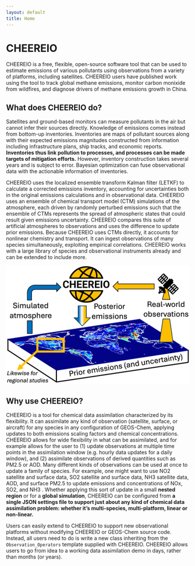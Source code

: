 ```yaml
---
layout: default
title: Home
---
```


# CHEEREIO

CHEEREIO is a free, flexible, open-source software tool that can be used to estimate emissions of various pollutants using observations from a variety of platforms, including satellites. CHEEREIO users have published work using the tool to track global methane emissions, monitor carbon monixide from wildfires, and diagnose drivers of methane emissions growth in China.

## What does CHEEREIO do?

Satellites and ground-based monitors can measure pollutants in the air but cannot infer their sources directly. Knowledge of emissions comes instead from bottom-up inventories. Inventories are maps of pollutant sources along with their expected emissions magnitudes constructed from information including infrastructure plans, ship tracks, and economic reports. **Inventories thus link pollution to processes, and processes can be made targets of mitigation efforts.** However, inventory construction takes several years and is subject to error. Bayesian optimization can fuse observational data with the actionable information of inventories. 

CHEEREIO uses the localized ensemble transform Kalman filter (LETKF) to calculate a corrected emissions inventory, accounting for uncertainties both in the original emissions calculations and in observational data. CHEEREIO uses an ensemble of chemical transport model (CTM) simulations of the atmosphere, each driven by randomly perturbed emissions such that the ensemble of CTMs represents the spread of atmospheric states that could result given emissions uncertainty. CHEEREIO compares this suite of artificial atmospheres to observations and uses the difference to update prior emissions. Because CHEEREIO uses CTMs directly, it accounts for nonlinear chemistry and transport. It can ingest observations of many species simultaneously, exploiting empirical correlations. CHEEREIO works with a large library of species and observational instruments already and can be extended to include more.

![Demonstration of the CHEEREIO workflow](/assets/cheereio_concept.png)

## Why use CHEEREIO?

CHEEREIO is a tool for chemical data assimilation characterized by its flexibility. It can assimilate any kind of observation (satellite, surface, or aircraft) for any species in any configuration of GEOS-Chem, applying updates to both emissions scaling factors and chemical concentrations. CHEEREIO allows for wide flexibility in what can be assimilated, and for example allows for the user to (1) update observations at multiple time points in the assimilation window (e.g. hourly data updates for a daily window), and (2) assimilate observations of derived quantities such as PM2.5 or AOD. Many different kinds of observations can be used at once to update a family of species. For example, one might want to use NO2 satellite and surface data, SO2 satellite and surface data, NH3 satellite data, AOD, and surface PM2.5 to update emissions and concentrations of NOx, SO2, and NH3 . Whether applying this sort of update in a small **nested region** or for a **global simulation**, CHEEREIO can be configured from **a single JSON settings file to support just about any kind of chemical data assimilation problem: whether it’s multi-species, multi-platform, linear or non-linear.**

Users can easily extend to CHEEREIO to support new observational platforms without modifying CHEEREIO or GEOS-Chem source code. Instead, all users need to do is write a new class inheriting from the ``Observation_Operators`` template supplied with CHEEREIO. CHEEREIO allows users to go from idea to a working data assimilation demo in days, rather than months (or years).